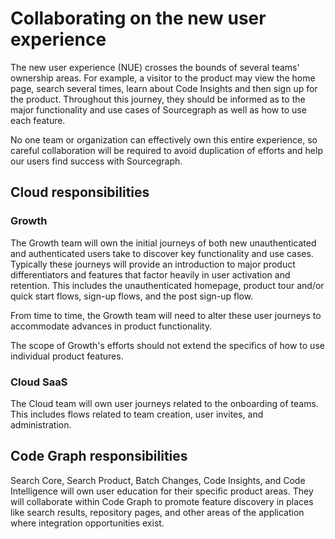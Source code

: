 # Collaborating on the new user experience

The new user experience (NUE) crosses the bounds of several teams' ownership areas. For example, a visitor to the product may view the home page, search several times, learn about Code Insights and then sign up for the product. Throughout this journey, they should be informed as to the major functionality and use cases of Sourcegraph as well as how to use each feature.

No one team or organization can effectively own this entire experience, so careful collaboration will be required to avoid duplication of efforts and help our users find success with Sourcegraph.

## Cloud responsibilities

### Growth

The Growth team will own the initial journeys of both new unauthenticated and authenticated users take to discover key functionality and use cases. Typically these journeys will provide an introduction to major product differentiators and features that factor heavily in user activation and retention. This includes the unauthenticated homepage, product tour and/or quick start flows, sign-up flows, and the post sign-up flow.

From time to time, the Growth team will need to alter these user journeys to accommodate advances in product functionality.

The scope of Growth's efforts should not extend the specifics of how to use individual product features.

### Cloud SaaS

The Cloud team will own user journeys related to the onboarding of teams. This includes flows related to team creation, user invites, and administration.

## Code Graph responsibilities

Search Core, Search Product, Batch Changes, Code Insights, and Code Intelligence will own user education for their specific product areas. They will collaborate within Code Graph to promote feature discovery in places like search results, repository pages, and other areas of the application where integration opportunities exist.
